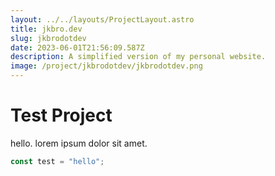 ```yaml
---
layout: ../../layouts/ProjectLayout.astro
title: jkbro.dev
slug: jkbrodotdev
date: 2023-06-01T21:56:09.587Z
description: A simplified version of my personal website.
image: /project/jkbrodotdev/jkbrodotdev.png
---
```


# Test Project

hello. lorem ipsum dolor sit amet.

```js
const test = "hello";
```
